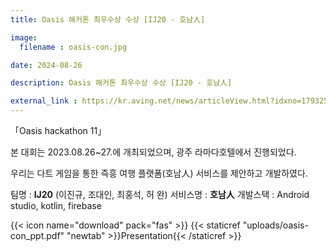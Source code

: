 ```yaml
---
title: Oasis 해커톤 최우수상 수상 [IJ20 - 호남人]

image: 
  filename : oasis-con.jpg

date: 2024-08-26

description: Oasis 해커톤 최우수상 수상 [IJ20 - 호남人]

external_link : https://kr.aving.net/news/articleView.html?idxno=1793258
---
```


「Oasis hackathon 11」

본 대회는 2023.08.26~27.에 개최되었으며, 광주 라마다호텔에서 진행되었다.

우리는 다트 게임을 통한 즉흥 여행 플랫폼(호남人) 서비스를 제안하고 개발하였다.

팀명 : **IJ20** (이진규, 조대인, 최홍석, 허 완)
서비스명 : **호남人**
개발스택 : Android studio, kotlin, firebase

{{< icon name="download" pack="fas" >}} {{< staticref "uploads/oasis-con_ppt.pdf" "newtab" >}}Presentation{{< /staticref >}}
